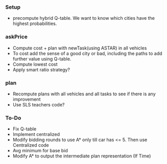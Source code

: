 ### Setup
- precompute hybrid Q-table. We want to know which cities have the highest probabilities.
### askPrice
- Compute cost + plan with newTask(using ASTAR) in all vehicles 
- To cost add the sense of a good city or bad, including the paths to add further value using Q-table.
- Compute lowest cost
- Apply smart ratio strategy?

### plan
- Recompute plans with all vehicles and all tasks to see if there is any improvement
- Use SLS teachers code?

### To-Do
- Fix Q-table
- Implement centralized
- Modify bidding rounds to use A* only till car has <= 5. Then use Centralized code
- Avg minimum for base bid
- Modify A* to output the intermediate plan representation (If Time)

